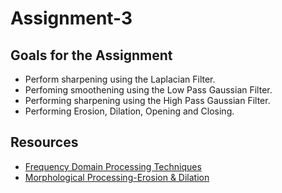 # Assignment-3

## Goals for the Assignment
- Perform sharpening using the Laplacian Filter.
- Perfoming smoothening using the Low Pass Gaussian Filter.
- Performing sharpening using the High Pass Gaussian Filter.
- Performing Erosion, Dilation, Opening and Closing.

## Resources
- [Frequency Domain Processing Techniques](https://www.youtube.com/watch?v=JfrcMYBouJE)
- [Morphological Processing-Erosion & Dilation](https://www.youtube.com/watch?v=7-FZBgrW4RE)

